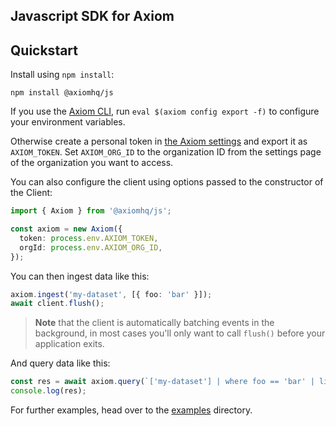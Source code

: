 ## Javascript SDK for Axiom

## Quickstart

Install using `npm install`:

```shell
npm install @axiomhq/js
```

If you use the [Axiom CLI](https://github.com/axiomhq/cli), run `eval $(axiom config export -f)` to configure your environment variables.

Otherwise create a personal token in [the Axiom settings](https://app.axiom.co/profile) and export it as `AXIOM_TOKEN`. Set `AXIOM_ORG_ID` to the organization ID from the settings page of the organization you want to access.

You can also configure the client using options passed to the constructor of the Client:

```ts
import { Axiom } from '@axiomhq/js';

const axiom = new Axiom({
  token: process.env.AXIOM_TOKEN,
  orgId: process.env.AXIOM_ORG_ID,
});
```

You can then ingest data like this:

```ts
axiom.ingest('my-dataset', [{ foo: 'bar' }]);
await client.flush();
```

> **Note** that the client is automatically batching events in the background, in most cases you'll only want to call `flush()` before your application exits.

And query data like this:

```ts
const res = await axiom.query(`['my-dataset'] | where foo == 'bar' | limit 100`);
console.log(res);
```

For further examples, head over to the [examples](../../examples/js) directory.
